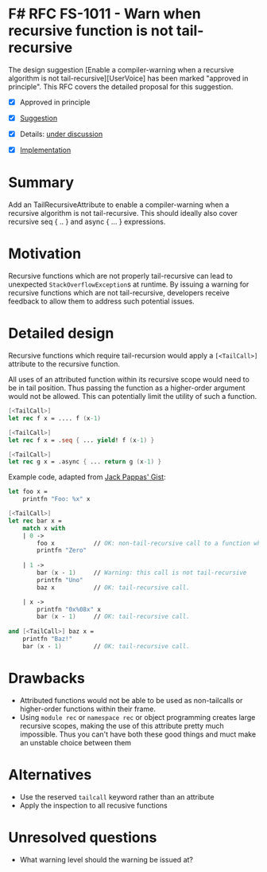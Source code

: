 # F# RFC FS-1011 - Warn when recursive function is not tail-recursive

The design suggestion [Enable a compiler-warning when a recursive algorithm is not tail-recursive][UserVoice] has been marked "approved in principle".
This RFC covers the detailed proposal for this suggestion.

* [x] Approved in principle
* [x] [Suggestion][Suggestion]
* [x] Details: [under discussion][Details]
* [x] [Implementation][Implementation]

  [Suggestion]:https://github.com/fsharp/fslang-suggestions/issues/721
  [Details]:https://github.com/fsharp/fslang-design/discussions/82
  [Implementation]:https://github.com/dotnet/fsharp/pull/15503

# Summary
[summary]: #summary

Add an TailRecursiveAttribute to enable a compiler-warning when a recursive algorithm is not tail-recursive. This should ideally also cover recursive seq { .. } and async { ... } expressions.

# Motivation
[motivation]: #motivation

Recursive functions which are not properly tail-recursive can lead to unexpected `StackOverflowException`s at runtime. By issuing a warning for recursive functions which are not tail-recursive, developers receive feedback to allow them to address such potential issues.

# Detailed design
[design]: #detailed-design

Recursive functions which require tail-recursion would apply a `[<TailCall>]` attribute to the recursive function.

All uses of an attributed function within its recursive scope would need to be in tail position. Thus passing the function as a higher-order argument would not be allowed. This can potentially limit the utility of such a function.

```fsharp
[<TailCall>] 
let rec f x = .... f (x-1)

[<TailCall>] 
let rec f x = .seq { ... yield! f (x-1) }

[<TailCall>] 
let rec g x = .async { ... return g (x-1) }
```

Example code, adapted from [Jack Pappas' Gist](https://gist.github.com/jack-pappas/9860949):

```fsharp
let foo x =
    printfn "Foo: %x" x

[<TailCall>]
let rec bar x =
    match x with
    | 0 ->
        foo x           // OK: non-tail-recursive call to a function which doesn't share the current stack frame (i.e., 'bar' or 'baz').
        printfn "Zero"
        
    | 1 ->
        bar (x - 1)     // Warning: this call is not tail-recursive
        printfn "Uno"
        baz x           // OK: tail-recursive call.

    | x ->
        printfn "0x%08x" x
        bar (x - 1)     // OK: tail-recursive call.
        
and [<TailCall>] baz x =
    printfn "Baz!"
    bar (x - 1)         // OK: tail-recursive call.
```

# Drawbacks
[drawbacks]: #drawbacks

* Attributed functions would not be able to be used as non-tailcalls or higher-order functions within their frame.
* Using `module rec` or `namespace rec` or object programming creates large recursive scopes, making the use of this attribute pretty much impossible. Thus you can't have both these good things and muct make an unstable choice between them

# Alternatives
[alternatives]: #alternatives

* Use the reserved `tailcall` keyword rather than an attribute
* Apply the inspection to all recusive functions

# Unresolved questions
[unresolved]: #unresolved-questions

* What warning level should the warning be issued at?
